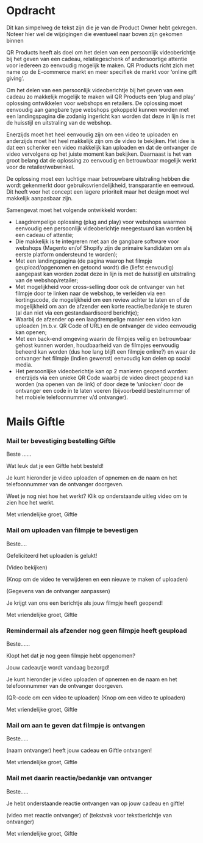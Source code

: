 # Opdracht

Dit kan simpelweg de tekst zijn die je van de Product Owner hebt gekregen. Noteer hier wel de wijzigingen die eventueel naar boven zijn gekomen binnen 

QR Products heeft als doel om het delen van een persoonlijk videoberichtje bij het geven van een cadeau, relatiegeschenk of andersoortige attentie voor iedereen zo eenvoudig mogelijk te maken. QR Products richt zich met name op de E-commerce markt en meer specifiek de markt voor ‘online gift giving’.

Om het delen van een persoonlijk videoberichtje bij het geven van een cadeau zo makkelijk mogelijk te maken wil QR Products een ‘plug and play’ oplossing ontwikkelen voor webshops en retailers. De oplossing moet eenvoudig aan gangbare type webshops gekoppeld kunnen worden met een landingspagina die zodanig ingericht kan worden dat deze in lijn is met de huisstijl en uitstraling van de webshop.

Enerzijds moet het heel eenvoudig zijn om een video te uploaden en anderzijds moet het heel makkelijk zijn om de video te bekijken. Het idee is dat een schenker een video makkelijk kan uploaden en dat de ontvanger de video vervolgens op het juiste moment kan bekijken. Daarnaast is het van groot belang dat de oplossing zo eenvoudig en betrouwbaar mogelijk werkt voor de retailer/webwinkel.

De oplossing moet een luchtige maar betrouwbare uitstraling hebben die wordt gekenmerkt door gebruiksvriendelijkheid, transparantie en eenvoud. Dit heeft voor het concept een lagere prioriteit maar het design moet wel makkelijk aanpasbaar zijn.

Samengevat moet het volgende ontwikkeld worden:
<ul>
<li>Laagdrempelige oplossing (plug and play) voor webshops waarmee eenvoudig een persoonlijk videoberichtje meegestuurd kan worden bij een cadeau of attentie;</li>
<li>Die makkelijk is te integreren met aan de gangbare software voor webshops (Magento en/of Shopify zijn de primaire kandidaten om als eerste platform ondersteund te worden);</li>
<li>Met een landingspagina (de pagina waarop het filmpje geupload/opgenomen en getoond wordt) die (liefst eenvoudig) aangepast kan worden zodat deze in lijn is met de huisstijl en uitstraling van de webshop/retailer;</li>
<li>Met mogelijkheid voor cross-selling door ook de ontvanger van het filmpje door te linken naar de webshop, te verleiden via een kortingscode, de mogelijkheid om een review achter te laten en of de mogelijkheid om aan de afzender een korte reactie/bedankje te sturen (al dan niet via een gestandaardiseerd berichtje);</li>
<li>Waarbij de afzender op een laagdrempelige manier een video kan uploaden (m.b.v. QR Code of URL) en de ontvanger de video eenvoudig kan openen;</li>
<li>Met een back-end omgeving waarin de filmpjes veilig en betrouwbaar gehost kunnen worden, houdbaarheid van de filmpjes eenvoudig beheerd kan worden (dus hoe lang blijft een filmpje online?) en waar de ontvanger het filmpje (indien gewenst) eenvoudig kan delen op social media.</li>
<li>Het persoonlijke videoberichtje kan op 2 manieren geopend worden: enerzijds via een unieke QR Code waarbij de video direct geopend kan worden (na openen van de link) of door deze te ‘unlocken’ door de ontvanger een code in te laten voeren (bijvoorbeeld bestelnummer of het mobiele telefoonnummer v/d ontvanger).</li>
</ul>

# Mails Giftle

<h3>Mail ter bevestiging bestelling Giftle</h3>

Beste ……

Wat leuk dat je een Giftle hebt besteld! 

Je kunt hieronder je video uploaden of opnemen en de naam en het telefoonnummer van de ontvanger doorgeven.

<QR-code om een video te uploaden>
<Knop om een video te uploaden>

Weet je nog niet hoe het werkt? Klik op onderstaande uitleg video om te zien hoe het werkt.

<link naar uitlegvideo>

Met vriendelijke groet,
Giftle

  
<h3>Mail om uploaden van filmpje te bevestigen</h3>

Beste….

Gefeliciteerd het uploaden is gelukt!

(Video bekijken)

(Knop om de video te verwijderen en een nieuwe te maken of uploaden)

(Gegevens van de ontvanger aanpassen)

Je krijgt van ons een berichtje als <naam ontvanger> jouw filmpje heeft geopend!

Met vriendelijke groet,
Giftle

  
<h3>Remindermail als afzender nog geen filmpje heeft geupload</h3>

Beste…...

Klopt het dat je nog geen filmpje hebt opgenomen? 

Jouw cadeautje wordt vandaag bezorgd!

Je kunt hieronder je video uploaden of opnemen en de naam en het telefoonnummer van de ontvanger doorgeven.

(QR-code om een video te uploaden)
(Knop om een video te uploaden)
  
Met vriendelijke groet,
Giftle

  
<h3>Mail om aan te geven dat filmpje is ontvangen</h3>

Beste…..

(naam ontvanger) heeft jouw cadeau en Giftle ontvangen!

Met vriendelijke groet,
Giftle

  
<h3>Mail met daarin reactie/bedankje van ontvanger</h3> 

Beste…..

Je hebt onderstaande reactie ontvangen van <naam ontvanger> op jouw cadeau en giftle!

(video met reactie ontvanger) of (tekstvak voor tekstberichtje van ontvanger)

Met vriendelijke groet,
Giftle
